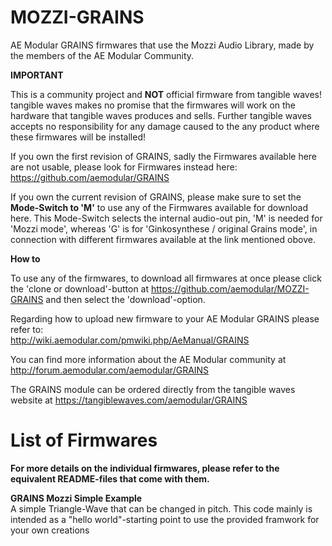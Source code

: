 # MOZZI-GRAINS
AE Modular GRAINS firmwares that use the Mozzi Audio Library, made by the members of the AE Modular Community. 

__IMPORTANT__ 

This is a community project and __NOT__ official firmware from tangible waves! tangible waves makes no promise that the firmwares will work on the hardware that tangible waves produces and sells. Further tangible waves accepts no responsibility for any damage caused to the any product where these firmwares will be installed!

If you own the first revision of GRAINS, sadly the Firmwares available here are not usable, please look for Firmwares instead here: https://github.com/aemodular/GRAINS

If you own the current revision of GRAINS, please make sure to set the __Mode-Switch to 'M'__ to use any of the Firmwares available for download here. This Mode-Switch selects the internal audio-out pin, 'M' is needed for 'Mozzi mode', whereas 'G' is for 'Ginkosynthese / original Grains mode', in connection with different firmwares available at the link mentioned obove.

__How to__

To use any of the firmwares, to download all firmwares at once please click the 'clone or download'-button at https://github.com/aemodular/MOZZI-GRAINS and then select the 'download'-option.  

Regarding how to upload new firmware to your AE Modular GRAINS please refer to:    
http://wiki.aemodular.com/pmwiki.php/AeManual/GRAINS

You can find more information about the AE Modular community at http://forum.aemodular.com/aemodular/GRAINS

The GRAINS module can be ordered directly from the tangible waves website at https://tangiblewaves.com/aemodular/GRAINS

List of Firmwares
==================
__For more details on the individual firmwares, please refer to the equivalent README-files that come with them.__

__GRAINS Mozzi Simple Example__                                                               
A simple Triangle-Wave that can be changed in pitch. This code mainly is intended as a "hello world"-starting point to use the provided framwork for your own creations  
